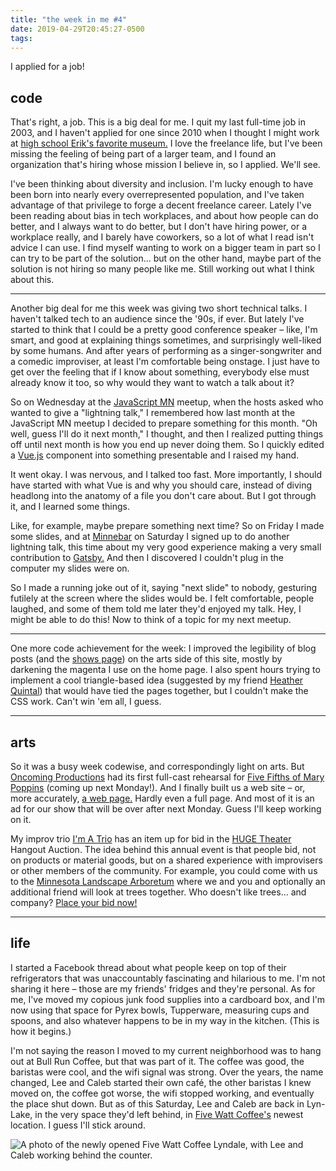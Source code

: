 ```yaml
---
title: "the week in me #4"
date: 2019-04-29T20:45:27-0500
tags: 
---
```


I applied for a job!

## code

That's right, a job. This is a big deal for me. I quit my last full-time
job in 2003, and I haven't applied for one since 2010 when I thought
I might work at [high school Erik's favorite museum.][walker] I love the
freelance life, but I've been missing the feeling of being part of a larger
team, and I found an organization that's hiring whose mission I believe in,
so I applied. We'll see. 

I've been thinking about diversity and inclusion. I'm lucky
enough to have been born into nearly every overrepresented population,
and I've taken advantage of that privilege to forge a decent freelance
career. Lately I've
been reading about bias in tech workplaces, and about how people can do
better, and I always want to do better, but I don't have hiring power,
or a workplace really,
and I barely have coworkers, so a lot of what I read isn't advice
I can use. I find myself wanting to work on a bigger team in part so
I can try to be part of the solution... but on the other hand, maybe
part of the solution is not hiring so many people like me. Still
working out what I think about this. 

---

Another big deal for me this week was giving two short technical
talks. I haven't talked tech to an audience since the '90s,
if ever. But lately I've started to think that I could be a pretty
good conference speaker – like, I'm smart, and good at explaining
things sometimes, and surprisingly well-liked by some humans. And after
years of
performing as a singer-songwriter and a comedic improviser, at
least I'm
comfortable being onstage. I just have to get over the feeling that if
I know about something, everybody else must already know it too,
so why would they want to watch a talk about it?

So on Wednesday at the [JavaScript MN][js-mn] meetup,
when the hosts
asked who wanted to give a "lightning talk," I remembered
how last month at the JavaScript MN meetup I decided to prepare
something for this month. "Oh well, guess I'll do it next month,"
I thought, and then I realized putting things off until next month
is how you end up never doing them. So I quickly edited a [Vue.js]
component into something presentable and I raised my hand.

It went okay. I was nervous, and I talked too fast. More importantly,
I should have started with what Vue is and
why you should care, instead of diving headlong into the anatomy of
a file you don't care about. But I got through it, and I learned
some things.

Like, for example, maybe prepare something next time? So on Friday I
made some slides, and at [Minnebar] on Saturday I signed up to do
another lightning talk, this time about my very good experience
making a very small contribution to [Gatsby.][gatsby] And then I discovered
I couldn't plug in the computer my slides were on.

So I made a running joke out of it, saying "next slide" to nobody,
gesturing futilely at the screen where
the slides would be. I felt comfortable, people laughed, and some of
them told me later they'd enjoyed my talk. Hey, I might be able
to do this! Now to think of a topic for my next meetup.   
 
---
 
One more code achievement for the week: I improved the legibility
of blog posts (and the [shows page]) on the arts side of this site,
mostly by darkening the magenta I use on the home page. I also spent
hours trying to implement a cool triangle-based idea (suggested
by my friend [Heather Quintal]) that would have tied the pages
together, but I couldn't make the CSS work. Can't win 'em
all, I guess.
   
---

## arts

So it was a busy week codewise, and correspondingly light
on arts. But [Oncoming Productions][oncoming] had its first full-cast
rehearsal for [Five Fifths of Mary Poppins][poppins] (coming up next
Monday!). And I finally built us a web site – or, more accurately,
[a web page.][oncoming] Hardly even a full page. And most of it is
an ad for our show that will be over after next Monday. Guess I'll
keep working on it.  

My improv trio [I'm A Trio][trio] has an item up for bid in the
[HUGE Theater][huge] Hangout Auction. The idea behind this annual
event is that people bid, not on products or material goods, but
on a shared experience with improvisers or other members of the
community.
For example, you could come with us to the [Minnesota Landscape
Arboretum][arboretum] where we and you and optionally an additional
friend will look at trees together. Who doesn't like trees...
and company? [Place your bid now!][auction]   

---

## life

I started a Facebook thread about what people keep on top of their
refrigerators that was unaccountably fascinating and hilarious to me.
I'm not sharing it here – those are my friends' fridges and they're
personal.
As for me, I've moved my copious junk food supplies into a cardboard box,
and I'm now using that space for Pyrex bowls, Tupperware, measuring
cups and spoons, and also whatever happens to be in my way in the kitchen.
(This is how it begins.)   

I'm not saying the reason I moved to my current neighborhood
was to hang out at Bull Run Coffee, but that was part of it. The coffee
was good, the baristas were cool, and the wifi signal was strong. Over
the years, the name changed, Lee and Caleb started their own café,
the other baristas I knew moved on, the coffee got worse, the wifi
stopped working, and eventually the place shut down. But as of this
Saturday, Lee and Caleb are back in
Lyn-Lake, in the very space they'd left behind, in 
[Five Watt Coffee's][five-watt] newest location. I guess I'll stick
around.  
 
![A photo of the newly opened Five Watt Coffee Lyndale, with Lee
and Caleb working behind the counter.](../../src/assets/images/five-watt-lyndale.jpg)

[walker]: https://walkerart.org
[js-mn]: https://javascriptmn.com
[vue.js]: https://vuejs.org
[minnebar]: https://minnestar.org/minnebar/
[gatsby]: https://www.gatsbyjs.org
[shows page]: https://www.erikostrom.com/arts/shows/
[heather quintal]: https://www.heatherquintal.com

[oncoming]: https://oncomingproductions.com
[poppins]: https://www.minnesotafringe.org/event-calendar/five-fifths
[trio]: https://www.facebook.com/imatrio/
[huge]: http://www.hugetheater.com 
[arboretum]: http://www.arboretum.umn.edu
[auction]: https://www.ebay.com/itm/Arboretum-with-Im-A-Trio/113731374166?hash=item1a7aeb0c56:g:aCgAAOSwhy9cxb1C

[five-watt]: http://fivewattcoffee.com/five-watt-coffee

